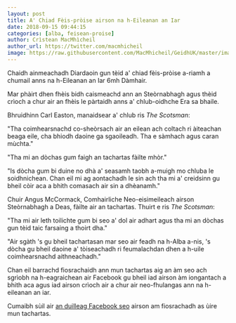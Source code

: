 ```yaml
---
layout: post
title: A' Chiad Fèis-pròise airson na h-Eileanan an Iar
date: 2018-09-15 09:44:15
categories: [alba, feisean-proise]
author: Crìstean MacMhìcheil
author_url: https://twitter.com/macmhicheil
image: https://raw.githubusercontent.com/MacMhicheil/GeidhUK/master/images/2018-09-15-a-chiad-feis-proise-airson-na-h-eileanan-an-iar.jpg
---
```


Chaidh ainmeachadh Diardaoin gun tèid a' chiad fèis-pròise a-riamh a chumail anns na h-Eileanan an Iar 6mh Dàmhair.

<!--more-->

Mar phàirt dhen fhèis bidh caismeachd ann an Steòrnabhagh agus thèid crìoch a chur air an fhèis le pàrtaidh anns a' chlub-oidhche Era sa bhaile.

Bhruidhinn Carl Easton, manaidsear a' chlub ris <em>The Scotsman</em>:

"Tha coimhearsnachd co-sheòrsach air an eilean ach coltach ri àiteachan beaga eile, cha bhiodh daoine ga sgaoileadh. Tha e sàmhach agus caran mùchta."

"Tha mi an dòchas gum faigh an tachartas fàilte mhòr."

"Is dòcha gum bi duine no dhà a' seasamh taobh a-muigh mo chluba le soidhnichean. Chan eil mi ag aontachadh le sin ach tha mi a' creidsinn gu bheil còir aca a bhith comasach air sin a dhèanamh."

Chuir Angus McCormack, Comhairliche Neo-eisimeileach airson Steòrnabhagh a Deas, fàilte air an tachartas. Thuirt e ris <em>The Scotsman</em>:

"Tha mi air leth toilichte gum bi seo a' dol air adhart agus tha mi an dòchas gun tèid taic farsaing a thoirt dha."

"Air sgàth 's gu bheil tachartasan mar seo air feadh na h-Alba a-nis, 's dòcha gu bheil daoine a' tòiseachadh ri feumalachdan dhen a h-uile coimhearsnachd aithneachadh."

Chan eil barrachd fiosrachaidh ann mun tachartas aig an àm seo ach sgrìobh na h-eagraichean air Facebook gu bheil iad airson àm iongantach a bhith aca agus iad airson crìoch air a chur air neo-fhulangas ann na h-eileanan an iar.

Cumaibh sùil air [an duilleag Facebook seo](https://www.facebook.com/events/814850965531310/) airson am fiosrachadh as ùire mun tachartas.
